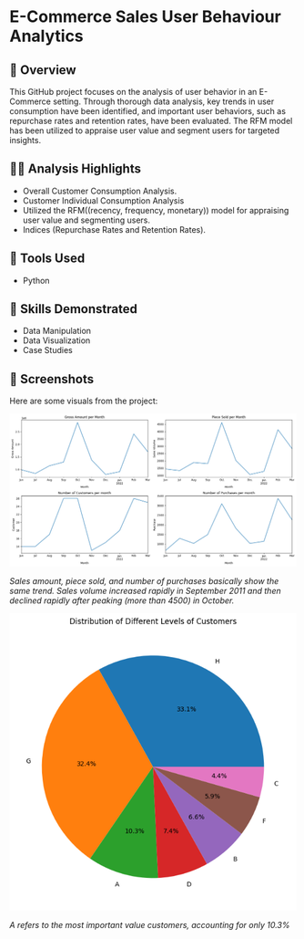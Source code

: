 # E-Commerce Sales User Behaviour Analytics

## 📝 Overview
This GitHub project focuses on the analysis of user behavior in an E-Commerce setting. Through thorough data analysis, key trends in user consumption have been identified, and important user behaviors, such as repurchase rates and retention rates, have been evaluated. The RFM model has been utilized to appraise user value and segment users for targeted insights.

## 👨‍💻 Analysis Highlights
- Overall Customer Consumption Analysis.
- Customer Individual Consumption Analysis
- Utilized the RFM((recency, frequency, monetary)) model for appraising user value and segmenting users.
- Indices (Repurchase Rates and Retention Rates).

## 🔧 Tools Used
- Python

## 📌 Skills Demonstrated
- Data Manipulation
- Data Visualization
- Case Studies

## 📃 Screenshots
Here are some visuals from the project:

![User Consumption Trends](https://github.com/Rui-Huang-dotcom/E-Commerce-Sales-User-Behaviour-Analysis/blob/main/0.png)

*Sales amount, piece sold, and number of purchases basically show the same trend. Sales volume increased rapidly in September 2011 and then declined rapidly after peaking (more than 4500) in October.*

![RFM Segmentation](https://github.com/Rui-Huang-dotcom/E-Commerce-Sales-User-Behaviour-Analysis/blob/main/1.png)

*A refers to the most important value customers, accounting for only 10.3%*

